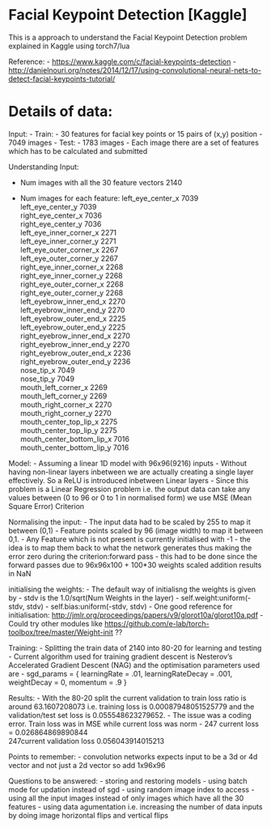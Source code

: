 Facial Keypoint Detection [Kaggle]
==================================
This is a approach to understand the Facial Keypoint Detection problem explained in Kaggle using torch7/lua

Reference:
	- https://www.kaggle.com/c/facial-keypoints-detection
	- http://danielnouri.org/notes/2014/12/17/using-convolutional-neural-nets-to-detect-facial-keypoints-tutorial/

Details of data:
================
Input:
	- Train:
		- 30 features for facial key points or 15 pairs of (x,y) position
		- 7049 images
	- Test:
		- 1783 images
		- Each image there are a set of features which has to be calculated and submitted

Understanding Input:
- Num images with all the 30 feature vectors 	2140

- Num images for each feature:
	left_eye_center_x	7039	
	left_eye_center_y	7039	
	right_eye_center_x	7036	
	right_eye_center_y	7036	
	left_eye_inner_corner_x	2271	
	left_eye_inner_corner_y	2271	
	left_eye_outer_corner_x	2267	
	left_eye_outer_corner_y	2267	
	right_eye_inner_corner_x	2268	
	right_eye_inner_corner_y	2268	
	right_eye_outer_corner_x	2268	
	right_eye_outer_corner_y	2268	
	left_eyebrow_inner_end_x	2270	
	left_eyebrow_inner_end_y	2270	
	left_eyebrow_outer_end_x	2225	
	left_eyebrow_outer_end_y	2225	
	right_eyebrow_inner_end_x	2270	
	right_eyebrow_inner_end_y	2270	
	right_eyebrow_outer_end_x	2236	
	right_eyebrow_outer_end_y	2236	
	nose_tip_x	7049	
	nose_tip_y	7049	
	mouth_left_corner_x	2269	
	mouth_left_corner_y	2269	
	mouth_right_corner_x	2270	
	mouth_right_corner_y	2270	
	mouth_center_top_lip_x	2275	
	mouth_center_top_lip_y	2275	
	mouth_center_bottom_lip_x	7016	
	mouth_center_bottom_lip_y	7016	

Model:
	- Assuming a linear 1D model with 96x96(9216) inputs
	- Without having non-linear layers inbetween we are actually creating a single layer effectively. So a ReLU is introduced inbetween Linear layers
	- Since this problem is a Linear Regression problem i.e. the output data can take any values between (0 to 96 or 0 to 1 in normalised form) we use MSE (Mean Square Error) Criterion

Normalising the input:
	- The input data had to be scaled by 255 to map it between (0,1)
	- Feature points scaled by 96 (image width) to map it between 0,1.
	- Any Feature which is not present is currently initialised with -1
	- the idea is to map them back to what the network generates thus making the error zero during the criterion:forward pass
	- this had to be done since the forward passes due to 96x96x100 + 100*30 weights scaled addition results in NaN

initialising the weights:
	- The default way of initialisng the weights is given by 
		- stdv is the 1.0/sqrt(Num Weights in the layer)
		- self.weight:uniform(-stdv, stdv)
      	- self.bias:uniform(-stdv, stdv)
    - One good reference for initialisation: http://jmlr.org/proceedings/papers/v9/glorot10a/glorot10a.pdf
	- Could try other modules like https://github.com/e-lab/torch-toolbox/tree/master/Weight-init ??


Training:
	- Splitting the train data of 2140 into 80-20 for learning and testing
	- Current algorithm used for training gradient descent is Nesterov’s Accelerated Gradient Descent (NAG) and the optimisation parameters used are
	- sgd_params = { learningRate = .01, learningRateDecay = .001, weightDecay = 0, momentum = .9 }

Results:
	- With the 80-20 split the current validation to train loss ratio is around 63.1607208073 i.e. training loss is  0.00087948051525779 and the validation/test set loss is 0.055548623279652.
	- The issue was a coding error. Train loss was in MSE while current loss was norm
	- 247 current loss = 0.026864869890844	
	247current validation loss 0.056043914015213

Points to remember:
	- convolution networks expects input to be a 3d or 4d vector and not just a 2d vector so add 1x96x96

Questions to be answered:
	- storing and restoring models
	- using batch mode for updation instead of sgd
	- using random image index to access
	- using all the input images instead of only images which have all the 30 features
	- using data agumentation i.e. increasing the number of data inputs by doing image horizontal flips and vertical flips